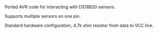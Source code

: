 Ported AVR code for interacting with DS18B20 sensors.

Supports multiple sensors on one pin.

Standard hardware configuration, 4.7k ohm resistor from data to VCC line.
